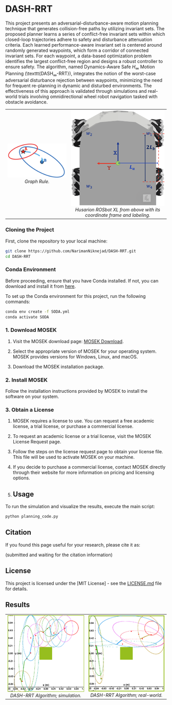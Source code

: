 # DASH-RRT
This project presents an adversarial-disturbance-aware motion planning technique that generates collision-free paths by utilizing invariant sets. The proposed planner learns a series of conflict-free invariant sets within which closed-loop trajectories adhere to safety and disturbance attenuation criteria. Each learned performance-aware invariant set is centered around randomly generated waypoints, which form a corridor of connected invariant sets. For each waypoint, a data-based optimization problem identifies the largest conflict-free region and designs a robust controller to ensure safety. The algorithm, named Dynamics-Aware Safe $H_\infty$ Motion Planning (\texttt{DASH$_\infty$-RRT}), integrates the notion of the worst-case adversarial disturbance rejection between waypoints, minimizing the need for frequent re-planning in dynamic and disturbed environments. The effectiveness of this approach is validated through simulations and real-world trials involving omnidirectional wheel robot navigation tasked with obstacle avoidance.

<center>
  <table>
    <tr>
      <td align="center">
        <img src="GraphRule.png" alt="Graph Rule" style="width: 300px;">
        <br>
        <em>Graph Rule.</em>
      </td>
      <td align="center">
        <img src="husarion.png" alt="DASH-RRT Algorithm; real-world" style="width: 300px;">
        <br>
        <em>Husarion ROSbot XL from above with its coordinate
frame and labeling.</em>
      </td>
    </tr>
  </table>
</center>

### Cloning the Project

First, clone the repository to your local machine:

```bash
git clone https://github.com/NarimanNiknejad/DASH-RRT.git
cd DASH-RRT
```

### Conda Environment

Before proceeding, ensure that you have Conda installed. If not, you can download and install it from [here](https://docs.conda.io/en/latest/miniconda.html).

To set up the Conda environment for this project, run the following commands:

```bash
conda env create -f SODA.yml
conda activate SODA
```

### 1. Download MOSEK

1. Visit the MOSEK download page: [MOSEK Download](https://www.mosek.com/downloads/).

2. Select the appropriate version of MOSEK for your operating system. MOSEK provides versions for Windows, Linux, and macOS.

3. Download the MOSEK installation package.

### 2. Install MOSEK

Follow the installation instructions provided by MOSEK to install the software on your system.

### 3. Obtain a License

1. MOSEK requires a license to use. You can request a free academic license, a trial license, or purchase a commercial license.

2. To request an academic license or a trial license, visit the MOSEK License Request page.

3. Follow the steps on the license request page to obtain your license file. This file will be used to activate MOSEK on your machine.

4. If you decide to purchase a commercial license, contact MOSEK directly through their website for more information on pricing and licensing options.

5. ## Usage

To run the simulation and visualize the results, execute the main script:

```bash
python planning_code.py
```


## Citation
If you found this page useful for your research, please cite it as:

(submitted and waiting for the citation information)

## License

This project is licensed under the [MIT License] - see the [LICENSE.md](LICENSE) file for details.

## Results




<center>
  <table>
    <tr>
      <td align="center">
        <img src="DASH-RRT_simulation.png" alt="DASH-RRT Algorithm; simulation" style="width: 300px;">
        <br>
        <em>DASH-RRT Algorithm; simulation.</em>
      </td>
      <td align="center">
        <img src="DASH-RRT_real.png" alt="DASH-RRT Algorithm; real-world" style="width: 300px;">
        <br>
        <em>DASH-RRT Algorithm; real-world.</em>
      </td>
    </tr>
  </table>
</center>

